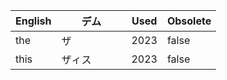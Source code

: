| English       | デム          | Used  | Obsolete |
| ------------- |-------------| -----| -----|
| the           |ザ　　　　　  | 2023   | false    |
| this          |ザィス        |2023    | false    |
